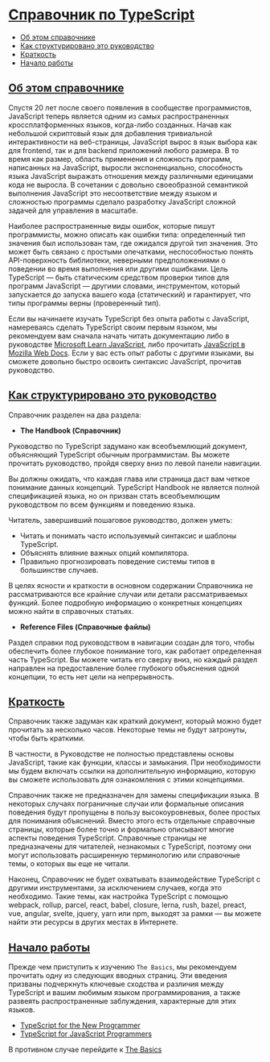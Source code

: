 # [Справочник по TypeScript](../index.md)

- [Об этом справочнике](#об-этом-справочнике)
- [Как структурировано это руководство](#как-структурировано-это-руководство)
- [Краткость](#краткость)
- [Начало работы](#начало-работы)

## [Об этом справочнике](#справочник-по-typescript)

Спустя 20 лет после своего появления в сообществе программистов, JavaScript теперь является одним из самых распространенных кроссплатформенных языков, когда-либо созданных. Начав как небольшой скриптовый язык для добавления тривиальной интерактивности на веб-страницы, JavaScript вырос в язык выбора как для frontend, так и для backend приложений любого размера. В то время как размер, область применения и сложность программ, написанных на JavaScript, выросли экспоненциально, способность языка JavaScript выражать отношения между различными единицами кода не выросла. В сочетании с довольно своеобразной семантикой выполнения JavaScript это несоответствие между языком и сложностью программы сделало разработку JavaScript сложной задачей для управления в масштабе.

Наиболее распространенные виды ошибок, которые пишут программисты, можно описать как ошибки типа: определенный тип значения был использован там, где ожидался другой тип значения. Это может быть связано с простыми опечатками, неспособностью понять API-поверхность библиотеки, неверными предположениями о поведении во время выполнения или другими ошибками. Цель TypeScript — быть статическим средством проверки типов для программ JavaScript — другими словами, инструментом, который запускается до запуска вашего кода (статический) и гарантирует, что типы программы верны (проверенный тип).

Если вы начинаете изучать TypeScript без опыта работы с JavaScript, намереваясь сделать TypeScript своим первым языком, мы рекомендуем вам сначала начать читать документацию либо в руководстве [Microsoft Learn JavaScript](https://developer.microsoft.com/javascript/), либо прочитать [JavaScript в Mozilla Web Docs](https://developer.mozilla.org/docs/Web/JavaScript/Guide). Если у вас есть опыт работы с другими языками, вы сможете довольно быстро освоить синтаксис JavaScript, прочитав руководство.

## [Как структурировано это руководство](#справочник-по-typescript)

Справочник разделен на два раздела:

- **The Handbook (Справочник)**

Руководство по TypeScript задумано как всеобъемлющий документ, объясняющий TypeScript обычным программистам. Вы можете прочитать руководство, пройдя сверху вниз по левой панели навигации.

Вы должны ожидать, что каждая глава или страница даст вам четкое понимание данных концепций. TypeScript Handbook не является полной спецификацией языка, но он призван стать всеобъемлющим руководством по всем функциям и поведению языка.

Читатель, завершивший пошаговое руководство, должен уметь:

- Читать и понимать часто используемый синтаксис и шаблоны TypeScript.
- Объяснять влияние важных опций компилятора.
- Правильно прогнозировать поведение системы типов в большинстве случаев.

В целях ясности и краткости в основном содержании Справочника не рассматриваются все крайние случаи или детали рассматриваемых функций. Более подробную информацию о конкретных концепциях можно найти в справочных статьях.

- **Reference Files (Справочные файлы)**

Раздел справки под руководством в навигации создан для того, чтобы обеспечить более глубокое понимание того, как работает определенная часть TypeScript. Вы можете читать его сверху вниз, но каждый раздел направлен на предоставление более глубокого объяснения одной концепции, то есть нет цели на непрерывность.

## [Краткость](#справочник-по-typescript)

Справочник также задуман как краткий документ, который можно будет прочитать за несколько часов. Некоторые темы не будут затронуты, чтобы быть краткими.

В частности, в Руководстве не полностью представлены основы JavaScript, такие как функции, классы и замыкания. При необходимости мы будем включать ссылки на дополнительную информацию, которую вы сможете использовать для ознакомления с этими концепциями.

Справочник также не предназначен для замены спецификации языка. В некоторых случаях пограничные случаи или формальные описания поведения будут пропущены в пользу высокоуровневых, более простых для понимания объяснений. Вместо этого есть отдельные справочные страницы, которые более точно и формально описывают многие аспекты поведения TypeScript. Справочные страницы не предназначены для читателей, незнакомых с TypeScript, поэтому они могут использовать расширенную терминологию или справочные темы, о которых вы еще не читали.

Наконец, Справочник не будет охватывать взаимодействие TypeScript с другими инструментами, за исключением случаев, когда это необходимо. Такие темы, как настройка TypeScript с помощью webpack, rollup, parcel, react, babel, closure, lerna, rush, bazel, preact, vue, angular, svelte, jquery, yarn или npm, выходят за рамки — вы можете найти эти ресурсы в других местах в Интернете.

## [Начало работы](#справочник-по-typescript)

Прежде чем приступить к изучению `The Basics`, мы рекомендуем прочитать одну из следующих вводных страниц. Эти введения призваны подчеркнуть ключевые сходства и различия между TypeScript и вашим любимым языком программирования, а также развеять распространенные заблуждения, характерные для этих языков.

- [TypeScript for the New Programmer](<../Get Started/TS for the New Programmer.md>)
- [TypeScript for JavaScript Programmers](<../Get Started/TS for JS Programmers.md>)

В противном случае перейдите к [The Basics](<./2. The Basics.md>)
